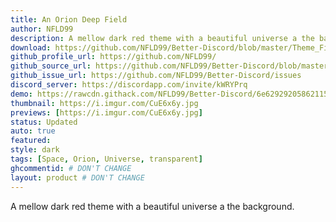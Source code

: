```yaml
---
title: An Orion Deep Field
author: NFLD99
description: A mellow dark red theme with a beautiful universe a the background.
download: https://github.com/NFLD99/Better-Discord/blob/master/Theme_File/An_Orion_Deep_Field.theme.css
github_profile_url: https://github.com/NFLD99/
github_source_url: https://github.com/NFLD99/Better-Discord/blob/master/Theme_File/An_Orion_Deep_Field.theme.css
github_issue_url: https://github.com/NFLD99/Better-Discord/issues
discord_server: https://discordapp.com/invite/kWRYPrq
demo: https://rawcdn.githack.com/NFLD99/Better-Discord/6e62929205862115c74be44b02ee011d4c008427/Theme_File/An_Orion_Deep_Field.theme.css
thumbnail: https://i.imgur.com/CuE6x6y.jpg
previews: [https://i.imgur.com/CuE6x6y.jpg]
status: Updated
auto: true
featured: 
style: dark
tags: [Space, Orion, Universe, transparent]
ghcommentid: # DON'T CHANGE
layout: product # DON'T CHANGE
---
```

A mellow dark red theme with a beautiful universe a the background.
